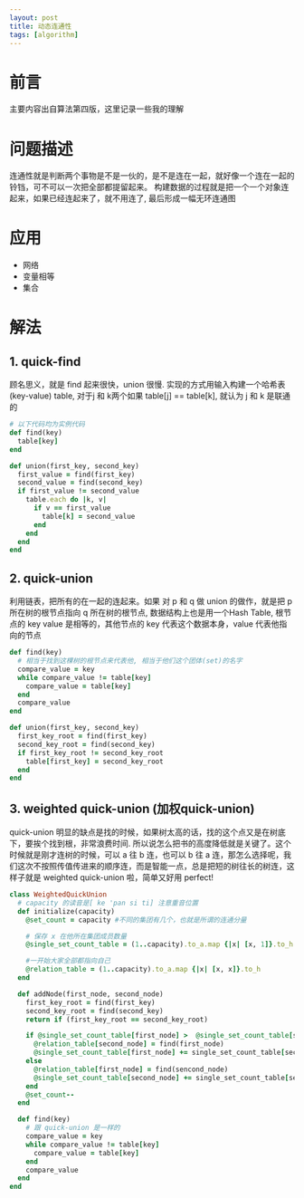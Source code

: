 ```yaml
---
layout: post
title: 动态连通性
tags: [algorithm]
---
```

# 前言
主要内容出自算法第四版，这里记录一些我的理解

# 问题描述
连通性就是判断两个事物是不是一伙的，是不是连在一起，就好像一个连在一起的铃铛，可不可以一次把全部都提留起来。
构建数据的过程就是把一个一个对象连起来，如果已经连起来了，就不用连了, 最后形成一幅无环连通图

# 应用

* 网络
* 变量相等
* 集合

# 解法

## 1. quick-find
顾名思义，就是 find 起来很快，union 很慢. 实现的方式用输入构建一个哈希表(key-value) table, 对于j 和 k两个如果 table[j] == table[k], 就认为 j 和 k 是联通的

```ruby
# 以下代码均为实例代码
def find(key)
  table[key]
end

def union(first_key, second_key)
  first_value = find(first_key)
  second_value = find(second_key)
  if first_value != second_value
    table.each do |k, v|
      if v == first_value
        table[k] = second_value
      end
    end
  end
end
```

## 2. quick-union

利用链表，把所有的在一起的连起来。如果 对 p 和 q 做 union 的做作，就是把 p 所在树的根节点指向 q 所在树的根节点, 数据结构上也是用一个Hash Table, 根节点的 key value 是相等的，其他节点的 key 代表这个数据本身，value 代表他指向的节点

```ruby
def find(key)
  # 相当于找到这棵树的根节点来代表他, 相当于他们这个团体(set)的名字
  compare_value = key
  while compare_value != table[key]
    compare_value = table[key]
  end
  compare_value
end

def union(first_key, second_key)
  first_key_root = find(first_key)
  second_key_root = find(second_key)
  if first_key_root != second_key_root
    table[first_key] = second_key_root
  end
end
```

## 3. weighted quick-union (加权quick-union)
quick-union 明显的缺点是找的时候，如果树太高的话，找的这个点又是在树底下，要挨个找到根，非常浪费时间. 所以说怎么把书的高度降低就是关键了。这个时候就是刚才连树的时候，可以 a 往 b 连，也可以 b 往 a 连，那怎么选择呢，我们这次不按照传值传进来的顺序连，而是智能一点，总是把短的树往长的树连，这样子就是 weighted quick-union 啦，简单又好用 perfect!

```ruby
class WeightedQuickUnion
  # capacity 的读音是[ ke 'pan si ti] 注意重音位置
  def initialize(capacity)
    @set_count = capacity #不同的集团有几个，也就是所谓的连通分量

    # 保存 x 在他所在集团成员数量
    @single_set_count_table = (1..capacity).to_a.map {|x| [x, 1]}.to_h

    #一开始大家全部都指向自己
    @relation_table = (1..capacity).to_a.map {|x| [x, x]}.to_h
  end

  def addNode(first_node, second_node)
    first_key_root = find(first_key)
    second_key_root = find(second_key)
    return if (first_key_root == second_key_root)

    if @single_set_count_table[first_node] >  @single_set_count_table[second_node]
      @relation_table[second_node] = find(first_node)
      @single_set_count_table[first_node] += single_set_count_table[second_node]
    else
      @relation_table[first_node] = find(sencond_node)
      @single_set_count_table[second_node] += single_set_count_table[second_node]
    end
    @set_count--
  end

  def find(key)
    # 跟 quick-union 是一样的
    compare_value = key
    while compare_value != table[key]
      compare_value = table[key]
    end
    compare_value
  end
end
```

